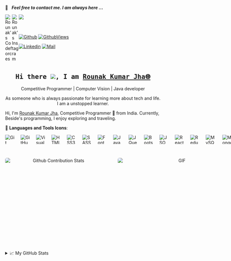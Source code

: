 📩 &nbsp; ***Feel free to contact me. I am always here ...***

<a href="https://codeforces.com/profile/PegasisShow">
  <img align="left" alt="Rounak's Codeforces" width="22px" src="https://cdn.jsdelivr.net/npm/simple-icons@3.6.1/icons/codeforces.svg" />
</a>

<a href="https://www.instagram.com/rounak_._/">
  <img align="left" alt="Rounak's Instagram" width="22px" src="https://cdn.jsdelivr.net/npm/simple-icons@v3/icons/instagram.svg" />
</a> 

![](https://visitor-badge.glitch.me/badge?page_id=Rounakkumar795.Rounakkumar795)

</p>
<br>

[![Github](https://img.shields.io/github/followers/Rounakkumar795?label=Follow&style=social)](https://github.com/Rounakkumar795)
[![GithubViews](https://api.freemotion-llc.com/api/github/v1/profile-views?username=Rounakkumar795)](https://github.com/Rounakkumar795)



[![Linkedin](https://img.shields.io/badge/LinkedIn-Rounak%20Kumar%20Jha-blue?logo=Linkedin&logoColor=blue&labelColor=black)](https://www.linkedin.com/in/rounak-kumar-jha-37897b166/)
[![Mail](https://img.shields.io/badge/gmail-rounakkumar795@gmail.com-blue?logo=Gmail&logoColor=blue&labelColor=black)](mailto:rounakkumar795@gmail.com)



<br>
<br>

<h2 align='center'><samp><strong>Hi there <img src="https://media.giphy.com/media/hvRJCLFzcasrR4ia7z/giphy.gif" width="25px">, I am <a href="https://github.com/Rounakkumar795" target="_blank">Rounak Kumar Jha🌐</a></strong></samp></h2>
<p align='center'>Competitive Programmer | Computer Vision | Java developer </p>

<p align='center'>  As someone who is always passionate for learning more about tech and life. I am a unstopped learner.</p>


Hi, I'm [Rounak Kumar Jha](https://github.com/Rounakkumar795), Competitive Programmer 🚀 from India. Currently, Beside's programming, I enjoy exploring and traveling.


💬 **Languages and Tools Icons**:
<p style="display: flex; justify-contect: space-between;">
<img style="margin-right: 20px" alt="Git" width="30px" height="30px" src="https://cdn.worldvectorlogo.com/logos/git-icon.svg" />
<img style="margin-right: 20px" alt="GitHub" width="30px" height="30px" src="https://cdn.worldvectorlogo.com/logos/github-1.svg" />
<img style="margin-right: 20px" alt="Visual Studio Code" width="30px" height="30px" src="https://cdn.worldvectorlogo.com/logos/visual-studio-code-1.svg" />
<img style="margin-right: 20px" alt="HTML5" width="30px" height="30px" src="https://cdn.worldvectorlogo.com/logos/html5.svg" />
<img style="margin-right: 20px" alt="CSS3" width="30px" height="30px" src="https://cdn.worldvectorlogo.com/logos/css-5.svg" />
<img style="margin-right: 20px" alt="SASS" width="30px" height="30px" src="https://cdn.worldvectorlogo.com/logos/sass-1.svg" />
<img style="margin-right: 20px" alt="FontAwesome" width="30px" height="30px" src="https://cdn.worldvectorlogo.com/logos/fontawesome-1.svg" />
<img style="margin-right: 20px" alt="JavaScript" width="30px" height="30px" src="https://cdn.worldvectorlogo.com/logos/javascript.svg" />
<img style="margin-right: 20px" alt="JQuery" width="30px" height="30px" src="https://cdn3.iconfinder.com/data/icons/popular-services-brands/512/jquery-512.png" />
<img style="margin-right: 20px" alt="Bootstrap" width="30px" height="30px" src="https://cdn.worldvectorlogo.com/logos/bootstrap-4.svg" />
<img style="margin-right: 20px" alt="JSON" width="30px" height="30px" src="https://cdn.worldvectorlogo.com/logos/json.svg" />
<img style="margin-right: 20px" alt="React.js" width="30px" height="30px" src="https://www.vectorlogo.zone/logos/reactjs/reactjs-icon.svg" />
<img style="margin-right: 20px" alt="Redux" width="30px" height="30px" src="https://cdn.worldvectorlogo.com/logos/redux.svg" />
<img style="margin-right: 20px" alt="MySQL" width="34px" height="30px" src="https://cdn.worldvectorlogo.com/logos/mysql-7.svg" />
<img style="margin-right: 20px" alt="MongoDB" width="34px" height="30px" src="https://developer.asustor.com/uploadIcons/0020_999_1579584903_MongoDB_256.png" />
<img style="margin-right: 20px" alt="NPM" width="30px" height="30px" src="https://cdn.freebiesupply.com/logos/thumbs/2x/npm-logo.png" />
<img style="margin-right: 20px" alt="SwaggerHub" width="30px" height="30px" src="https://miro.medium.com/max/720/0*ouOwqU23IiOAJf5v.jpg" />
<img style="margin-right: 20px" alt="Github Pages" width="30px" height="30px" src="https://techcrunch.com/wp-content/uploads/2010/07/github-logo.png?w=512" />
<img style="margin-right: 20px" alt="Heroku" width="30px" height="30px" src="https://cdn.iconscout.com/icon/free/png-512/heroku-5-569467.png" />
<img style="margin-right: 20px" alt="Netlify" width="30px" height="30px" src="https://seeklogo.com/images/N/netlify-logo-758722CDF4-seeklogo.com.png" />
<img style="margin-right: 20px" alt="Firebase" width="30px" height="30px" src="https://raw.githubusercontent.com/github/explore/80688e429a7d4ef2fca1e82350fe8e3517d3494d/topics/firebase/firebase.png" />
<img style="margin-right: 20px" alt="Java" width="30px" height="30px" src="https://cdn.jsdelivr.net/npm/simple-icons@3.6.1/icons/java.svg" />
<img style="margin-right: 20px" alt="Android" width="30px" height="30px" src="https://cdn.jsdelivr.net/npm/simple-icons@3.6.1/icons/android.svg" />
</p>
<br>

  
<p align='center' style="display: flex; justify-contect: space-between;">
<img style="border-radius: 5px;" alt="Github Contribution Stats" width="330px" height="240px" src="https://github-contribution-stats.vercel.app/api/?username=Rounakkumar795" />
<img style="border-radius: 5px; margin: 0 0 5px 35px;" alt="GIF" src="https://github.com/abhisheknaiidu/abhisheknaiidu/blob/master/code.gif?raw=true" width="400" height="280" />
</p> 

<p align='center'>
  <details>
<summary>📈 My GitHub Stats</summary>

<p align="center"> <img src="https://github-readme-stats.vercel.app/api?username=Rounakkumar795&show_icons=true&theme=gotham" alt="Rounakkumar795" />

</details>
</p>
